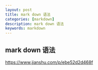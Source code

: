 ```yaml
---
layout: post
title: mark down 语法
categories: [markdown]
description: mark down 语法
keywords: markdown
---
```

## mark down 语法
https://www.jianshu.com/p/ebe52d2d468f